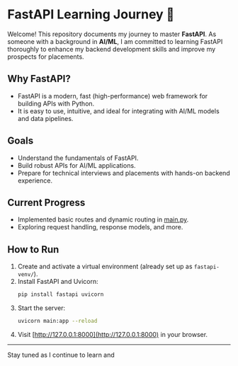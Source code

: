 # FastAPI Learning Journey 🚀

Welcome! This repository documents my journey to master **FastAPI**. As someone with a background in **AI/ML**, I am committed to learning FastAPI thoroughly to enhance my backend development skills and improve my prospects for placements.

## Why FastAPI?

- FastAPI is a modern, fast (high-performance) web framework for building APIs with Python.
- It is easy to use, intuitive, and ideal for integrating with AI/ML models and data pipelines.

## Goals

- Understand the fundamentals of FastAPI.
- Build robust APIs for AI/ML applications.
- Prepare for technical interviews and placements with hands-on backend experience.

## Current Progress

- Implemented basic routes and dynamic routing in [main.py](main.py).
- Exploring request handling, response models, and more.

## How to Run

1. Create and activate a virtual environment (already set up as `fastapi-venv/`).
2. Install FastAPI and Uvicorn:
    ```sh
    pip install fastapi uvicorn
    ```
3. Start the server:
    ```sh
    uvicorn main:app --reload
    ```
4. Visit [http://127.0.0.1:8000](http://127.0.0.1:8000) in your browser.

---

Stay tuned as I continue to learn and